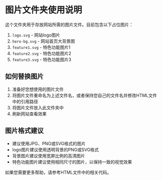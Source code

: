 # 图片文件夹使用说明

这个文件夹用于存放网站所需的图片文件。目前包含以下占位图片：

1. `logo.svg` - 网站logo图片
2. `hero-bg.svg` - 网站首页大背景图
3. `feature1.svg` - 特色功能图片1
4. `feature2.svg` - 特色功能图片2
5. `feature3.svg` - 特色功能图片3

## 如何替换图片

1. 准备好您想使用的图片文件
2. 将图片文件重命名为上述文件名，或者保持您自己的文件名并修改HTML文件中的引用路径
3. 将图片文件放入此文件夹中
4. 刷新网站查看效果

## 图片格式建议

- 建议使用JPG、PNG或SVG格式的图片
- logo图片建议使用透明背景的PNG或SVG格式
- 背景图片建议使用宽屏比例的高清图片
- 特色功能图片建议使用相同尺寸的图片，以保持一致的视觉效果

如果您需要更多帮助，请参考HTML文件中的相关代码。